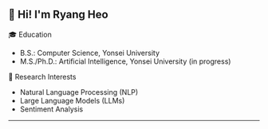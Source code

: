 ## 👋 Hi! I'm Ryang Heo

🎓 Education
- B.S.: Computer Science, Yonsei University
- M.S./Ph.D.: Artificial Intelligence, Yonsei University (in progress)

🔬 Research Interests
- Natural Language Processing (NLP)
- Large Language Models (LLMs)
- Sentiment Analysis

---
